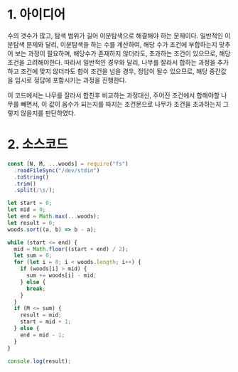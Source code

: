 # 1. 아이디어

수의 갯수가 많고, 탐색 범위가 길어 이분탐색으로 해결해야 하는 문제이다. 일반적인 이분탐색 문제와 달리, 이분탐색을 하는 수를 계산하여, 해당 수가 조건에 부합하는지 맞추어 보는 과정이 필요하며, 해당수가 존재하지 않더라도, 초과하는 조건이 있으므로, 해당조건을 고려해야한다. 따라서 일반적인 경우와 달리, 나무를 잘라서 합하는 과정을 추가하고 조건에 맞지 않더라도 합이 조건을 넘을 경우, 정답이 될수 있으므로, 해당 중간값을 임시로 정답에 포함시키는 과정을 진행한다.

이 코드에서는 나무를 잘라서 합친후 비교하는 과정대신, 주어진 조건에서 합해야할 나무를 빼면서, 이 값이 음수가 되는지를 따지는 조건문으로 나무가 조건을 초과하는지 그렇지 않을지를 판단하였다.

# 2. 소스코드

```javascript
const [N, M, ...woods] = require("fs")
  .readFileSync("/dev/stdin")
  .toString()
  .trim()
  .split(/\s/);

let start = 0;
let mid = 0;
let end = Math.max(...woods);
let result = 0;
woods.sort((a, b) => b - a);

while (start <= end) {
  mid = Math.floor((start + end) / 2);
  let sum = 0;
  for (let i = 0; i < woods.length; i++) {
    if (woods[i] > mid) {
      sum += woods[i] - mid;
    } else {
      break;
    }
  }
  if (M <= sum) {
    result = mid;
    start = mid + 1;
  } else {
    end = mid - 1;
  }
}

console.log(result);
```
